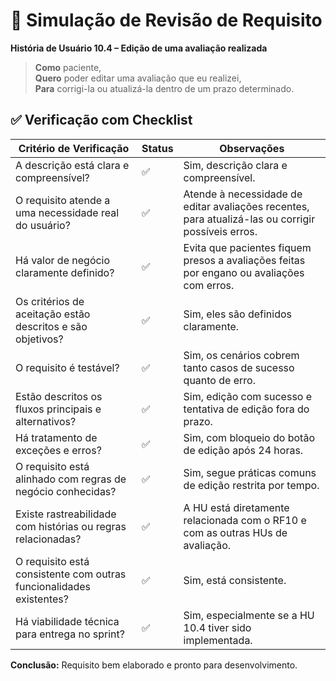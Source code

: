 # 🧪 Simulação de Revisão de Requisito

**História de Usuário 10.4 – Edição de uma avaliação realizada**  

> **Como** paciente,  
> **Quero** poder editar uma avaliação que eu realizei,   
> **Para** corrigi-la ou atualizá-la dentro de um prazo determinado.  

## ✅ Verificação com Checklist

| Critério de Verificação | Status | Observações |
|-------------------------|--------|-------------|
| A descrição está clara e compreensível? | ✅ | Sim, descrição clara e compreensível. |
| O requisito atende a uma necessidade real do usuário? | ✅ | Atende à necessidade de editar avaliações recentes, para atualizá-las ou corrigir possíveis erros. |
| Há valor de negócio claramente definido? | ✅ | Evita que pacientes fiquem presos a avaliações feitas por engano ou avaliações com erros. |
| Os critérios de aceitação estão descritos e são objetivos? | ✅ | Sim, eles são definidos claramente. |
| O requisito é testável? | ✅ | Sim, os cenários cobrem tanto casos de sucesso quanto de erro. |
| Estão descritos os fluxos principais e alternativos? | ✅ | Sim, edição com sucesso e tentativa de edição fora do prazo. |
| Há tratamento de exceções e erros? | ✅ | Sim, com bloqueio do botão de edição após 24 horas. |
| O requisito está alinhado com regras de negócio conhecidas? | ✅ | Sim, segue práticas comuns de edição restrita por tempo. |
| Existe rastreabilidade com histórias ou regras relacionadas? | ✅ | A HU está diretamente relacionada com o RF10 e com as outras HUs de avaliação. |
| O requisito está consistente com outras funcionalidades existentes? | ✅ | Sim, está consistente. |
| Há viabilidade técnica para entrega no sprint? | ✅ | Sim, especialmente se a HU 10.4 tiver sido implementada. |

**Conclusão:** Requisito bem elaborado e pronto para desenvolvimento.
